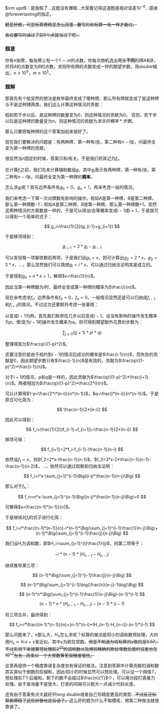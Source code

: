 $\rm upd$：是我假了...这题没有爆精...大家要记得这道题是相对误差$10^{-6}$...感谢@foreverlasting的指正。

~~题是好题，可是标算爆精是怎么回事...要写的和标算一毛一样才能过。~~

~~各位要写的话过了前5个点就当过了吧...~~

### 题意

你有$n$张牌，每张牌上有一个$1\sim m$的点数，你每次随机选出两张**不同**的牌$A$和$B$，并将$A$的点数变为$B$的点数。求将所有牌的点数变成一样的期望步数。用$double$输出。$n\leq 10^9$，$m\leq 10^5$。

### 题解

那首先有个挺显然的想法是枚举最终变成了哪种牌，那么所有牌就变成了是这种牌与不是这种牌两类。我们这么计算这种情况的贡献：

假如若干步以后，是这种牌的数量变为$0$，则这种情况的贡献为$0$。
否则，若干步以后是这种牌的数量变为$n$，则这种情况的贡献为$发生的概率*步数$。

那么只要把每种牌的这个答案加起来就好了。

现在我们要解决的问题是：有两种牌，第一种有$i$张，第二种有$n-i$张，问最终全变为第一种牌的贡献。

很显然当$n$固定的时候，答案只和$i$有关。于是我们将其记为$f_i$。

在计算$f_i$之前，我们先来计算辅助数组$g$。其中$g_i$表示有两种牌，第一种有$i$张，第二种有$n-i$张，问最终全变为第一种牌的**概率**。

怎么求$g_i$呢？首先边界条件有$g_0=0$，$g_n=1$，再来考虑一般的情况。

我们来考虑一下第一次对牌数有影响的操作。假如$A$是第一种牌，$B$是第二种牌，那么第一种牌数$-1$；假如$A$是第二种牌，$B$是第一种牌，那么第一种牌数$+1$。显然这两种情况的方案数是一样的，于是可以得出$i$会等概率变成$i-1$或$i+1$，于是就可以得到一个简单的式子：

$$
g_i=\frac{1}{2}(g_{i-1}+g_{i+1})
$$

于是移项得到：

$$
g_{i+1}=2*g_i-g_{i-1}
$$

可以发现每一项都依赖前两项，于是我们设$g_1=x$，则可计算出$g_2=2*x$，$g_3=3*x$，$\dots$，那么显然我们可以猜想$g_i=i*x$，可以通过归纳法证明其是成立的。

于是得到$g_n=n*x=1$，解得$x=\frac{1}{n}$。

因此当第一种牌数为$i$时，最终全变成第一种牌的概率为$\frac{i}{n}$。

现在来考虑求$f_i$，边界条件有$f_0=0$，$f_n=0$，一般情况显然还是可以归纳成$f_{i-1}$和$f_{i+1}$的情况。不过这次还要额外考虑一些事情：

以变成$i-1$为例，首先我们枚举在几步以后变成$i-1$。设没有影响的操作发生概率为$p$，使$i$变为$i-1$的操作发生概率为$q$。则可得到期望额外花费的步数为：

$$
\sum_{j\geq 0}\Big((j+1)*p^j*q\Big)
$$

整理得其为$\frac{q}{(1-p)^2}$。

还要注意的是由于规约到$i-1$的情况后成功的概率是$\frac{i-1}{n}$，而失败的贡献是$0$，因此期望步数只有$\frac{i-1}{n}$是有效的，贡献为$\frac{q}{(1-p)^2}*\frac{i-1}{n}$。

对于$i+1$的情况，$p$和$q$是一样的，因此贡献为$\frac{q}{(1-p)^2}*\frac{i+1}{n}$。两者相加为$\frac{q}{(1-p)^2}*\frac{2*i}{n}$。

可以计算得$1-p=\frac{2*i*(n-i)}{n*(n-1)}$，$q=\frac{i*(n-i)}{n*(n-1)}$。于是原式可化简为：

$$
\frac{n-1}{2*(n-i)}
$$

因此可以得到：

$$
f_i=\frac{1}{2}(f_{i-1}+f_{i+1})+\frac{n-1}{2*(n-i)}
$$

移项可得：

$$
f_{i+1}=2*f_i-f_{i-1}-\frac{n-1}{n-i}
$$

依然设$f_1=x$，则$f_2=2*x-\frac{n-1}{n-1}$，$f_3=3*x-2*\frac{n-1}{n-1}-\frac{n-1}{n-2}$，$\dots$，依然可以通过观察和归纳法证明：

$$
f_i=i*x-\sum_{j=1}^{i-1}\Big((i-j)*\frac{n-1}{n-j}\Big)
$$

那么对于$f_n$：

$$
f_n=n*x-\sum_{j=1}^{n-1}\Big((n-j)*\frac{n-1}{n-j}\Big)=0
$$

可解得$x=\frac{(n-1)*(n-1)}{n}$。

于是继续对$f_i$的式子进行化简：

$$
f_i=i*\frac{(n-1)*(n-1)}{n}-i*(n-1)*\Big(\sum_{j=1}^{i-1}\frac{1}{n-j}\Big)+(n-1)*\Big(\sum_{j=1}^{i-1}\frac{j}{n-j}\Big)
$$

我们设$H_i$为调和数，即$H_i=\sum_{j=1}^{i}\frac{1}{j}$，则第二项等于：

$$
-i*(n-1)*(H_{n-1}-H_{n-i})
$$

继续推导第三项：

$$
(n-1)*\Big(\sum_{j=1}^{i-1}\frac{j}{n-j}\Big)
$$

$$
(n-1)*\Big(\sum_{j=1}^{i-1}\big(\frac{n}{n-j}-1\big)\Big)
$$

$$
(n-1)*n*\Big(\sum_{j=1}^{i-1}\frac{1}{n-j}\Big)-(n-1)*(i-1)
$$

$$
(n-1)*n*(H_{n-1}-H_{n-i})-(n-1)*(i-1)
$$

将三项合并，最终得到：

$$
f_i=i*\frac{(n-1)*(n-1)}{n}+(n-1)*(n-i)*(H_{n-1}-H_{n-i})-(n-1)*(i-1)
$$

那么问题来了，$n$那么大，$H_n$怎么求呢？标算的做法是将小的调和数预处理，大的用$H_x\simeq \ln x+\gamma$来近似，其中$\gamma$为欧拉常数。~~但是不知道为啥标算的$\gamma$取的是$0.57$...不过实测下来就算预处理前$2^{20}$的调和数以及用较精确的欧拉常数后面的误差也在$10^{-7}$左右...再乘以一个大常数算答案精度堪忧。~~

这里再提供一个精度靠谱复杂度也有保证的做法。注意到答案中计算贡献的调和数其实类似于倒数的后缀和，因此$i$较小的时候显然可以预处理。可以设一个阈值$T$，预处理前$T$个后缀和，剩下的数不会超过$\frac{n}{T}$个，可以用分段打表暴力处理。由于查询量不是很大，打表的间隔可以取大一点减少代码长度。

还有由于答案有点大最好开$long\ double$或者自己写精度更高的类型...~~不过反正标算都爆精了这些好像也是后话了。~~这么好的题为什么不取模呢，用第二种做法就很靠谱了。